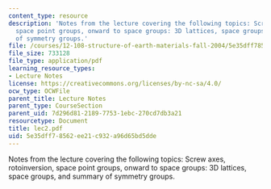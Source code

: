 ```yaml
---
content_type: resource
description: 'Notes from the lecture covering the following topics: Screw axes, rotoinversion,
  space point groups, onward to space groups: 3D lattices, space groups, and summary
  of symmetry groups.'
file: /courses/12-108-structure-of-earth-materials-fall-2004/5e35dff78562ee21c932a96d65bd5dde_lec2.pdf
file_size: 733128
file_type: application/pdf
learning_resource_types:
- Lecture Notes
license: https://creativecommons.org/licenses/by-nc-sa/4.0/
ocw_type: OCWFile
parent_title: Lecture Notes
parent_type: CourseSection
parent_uid: 7d296d81-2189-7753-1ebc-270cd7db3a21
resourcetype: Document
title: lec2.pdf
uid: 5e35dff7-8562-ee21-c932-a96d65bd5dde
---
```

Notes from the lecture covering the following topics: Screw axes, rotoinversion, space point groups, onward to space groups: 3D lattices, space groups, and summary of symmetry groups.